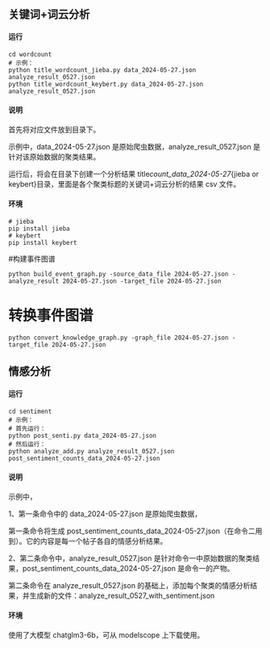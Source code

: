 ## 关键词+词云分析

#### 运行

```shell
cd wordcount
# 示例：
python title_wordcount_jieba.py data_2024-05-27.json analyze_result_0527.json
python title_wordcount_keybert.py data_2024-05-27.json analyze_result_0527.json
```

#### 说明

首先将对应文件放到目录下。

示例中，data_2024-05-27.json 是原始爬虫数据，analyze_result_0527.json 是针对该原始数据的聚类结果。

运行后，将会在目录下创建一个分析结果 title*count_data_2024-05-27*{jieba or keybert}目录，里面是各个聚类标题的关键词+词云分析的结果 csv 文件。

#### 环境

```shell
# jieba
pip install jieba
# keybert
pip install keybert
```

#构建事件图谱
```shell
python build_event_graph.py -source_data_file 2024-05-27.json -analyze_result 2024-05-27.json -target_file 2024-05-27.json
```

# 转换事件图谱
```shell
python convert_knowledge_graph.py -graph_file 2024-05-27.json -target_file 2024-05-27.json
```



## 情感分析

#### 运行

```shell
cd sentiment
# 示例：
# 首先运行：
python post_senti.py data_2024-05-27.json
# 然后运行：
python analyze_add.py analyze_result_0527.json post_sentiment_counts_data_2024-05-27.json
```

#### 说明

示例中，

1、第一条命令中的 data_2024-05-27.json 是原始爬虫数据，

第一条命令将生成 post_sentiment_counts_data_2024-05-27.json（在命令二用到）。它的内容是每一个帖子各自的情感分析结果。

2、第二条命令中，analyze_result_0527.json 是针对命令一中原始数据的聚类结果，post_sentiment_counts_data_2024-05-27.json 是命令一的产物。

第二条命令在 analyze_result_0527.json 的基础上，添加每个聚类的情感分析结果，并生成新的文件：analyze_result_0527_with_sentiment.json

#### 环境

使用了大模型 chatglm3-6b，可从 modelscope 上下载使用。
